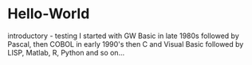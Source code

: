 # Hello-World
introductory - testing
I started with GW Basic in late 1980s followed by Pascal, then COBOL in early 1990's
then C and Visual Basic
followed by LISP, Matlab, R, Python and so on...
